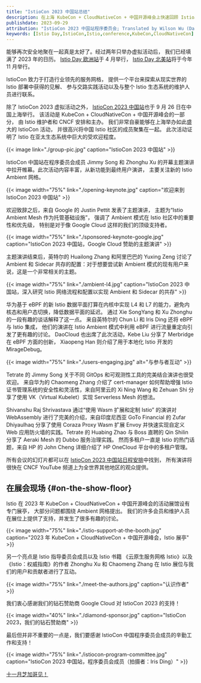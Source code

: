 ```yaml
---
title: "IstioCon 2023 中国站总结"
description: 在上海 KubeCon + CloudNativeCon + 中国开源峰会上快速回顾 Istio。
publishdate: 2023-09-29
attribution: "IstioCon 2023 中国站程序委员会; Translated by Wilson Wu (DaoCloud)"
keywords: [Istio Day,IstioCon,Istio,conference,KubeCon,CloudNativeCon]
---
```


能够再次安全地聚在一起真是太好了。经过两年只举办虚拟活动后，
我们已经填满了 2023 年的日历。
[Istio Day 欧洲站](/zh/blog/2023/istio-at-kubecon-eu/)于 4 月举行，
[Istio Day 北美站](https://events.linuxfoundation.org/kubecon-cloudnativecon-north-america/co-located-events/istio-day/)将于今年 11 月举行。

IstioCon 致力于打造行业领先的服务网格，
提供一个平台来探索从现实世界的 Istio 部署中获得的见解、
参与交路实践活动以及与整个 Istio 生态系统的维护人员进行联系。

除了 IstioCon 2023 虚拟活动之外，
[IstioCon 2023 中国站](https://www.lfasiallc.com/kubecon-cloudnativecon-open-source-summit-china/co-located-events/istiocon-cn/)也于 9 月 26 日在中国上海举行。
该活动是 KubeCon + CloudNativeCon + 中国开源峰会的一部分，
由 Istio 维护者和 CNCF 安排和主办。
我们非常自豪能够在上海举办如此盛大的 IstioCon 活动，
并很高兴将中国 Istio 社区的成员聚集在一起。
此次活动证明了 Istio 在亚太生态系统中巨大的受欢迎程度。

{{< image link="./group-pic.jpg"
    caption="IstioCon 2023 中国站"
    >}}

IstioCon 中国站在程序委员会成员 Jimmy Song 和 Zhonghu Xu
的开幕主题演讲中拉开帷幕。此次活动内容丰富，从新功能到最终用户演讲，
主要关注新的 Istio Ambient 网格。

{{< image width="75%"
    link="./opening-keynote.jpg"
    caption="欢迎来到 IstioCon 2023 中国站"
    >}}

欢迎致辞之后，来自 Google 的 Justin Pettit 发表了主题演讲，
主题为“Istio Ambient Mesh 作为托管基础设施”，
强调了 Ambient 模式在 Istio 社区中的重要性和优先级，
特别是对于像 Google Cloud 这样的我们的顶级支持者。

{{< image width="75%"
    link="./sponsored-keynote-google.jpg"
    caption="IstioCon 2023 中国站，Google Cloud 赞助的主题演讲"
    >}}

主题演讲结束后，英特尔的 Huailong Zhang 和阿里巴巴的 Yuxing Zeng
讨论了 Ambient 和 Sidecar 共存的配置：对于想要尝试新
Ambient 模式的现有用户来说，这是一个非常相关的主题。

{{< image width="75%"
    link="./ambient-l4.jpg"
    caption="IstioCon 2023 中国站，深入研究 Istio 网络流程和配置以实现 Ambient 和 Sidecar 的共存"
    >}}

华为基于 eBPF 的新 Istio 数据平面打算在内核中实现
L4 和 L7 的能力，避免内核态和用户态切换，降低数据平面的延迟。
通过 Xie SongYang 和 Xu Zhonghu 的一段有趣的谈话解释了这一点。
来自英特尔的 Chun Li 和 Iris Ding 还将 eBPF 与 Istio 集成，
他们的演讲在 Istio Ambient 模式中利用 eBPF 进行流量重定向引发了更有趣的讨论。
DaoCloud 也出席了此次活动，Kebe Liu 分享了 Merbridge 在 eBPF 方面的创新，
Xiaopeng Han 则介绍了用于本地化 Istio 开发的 MirageDebug。

{{< image width="75%"
    link="./users-engaging.jpg"
    alt="与参与者互动"
    >}}

Tetrate 的 Jimmy Song 关于不同 GitOps 和可观测性工具的完美结合演讲也很受欢迎。
来自华为的 Chaomeng Zhang 介绍了 cert-manager 如何帮助增强 Istio
证书管理系统的安全性和灵活性，来自阿里云的 Xi Ning Wang 和 Zehuan Shi
分享了使用 VK（Virtual Kubelet）实现 Serverless Mesh 的想法。

Shivanshu Raj Shrivastava 通过“使用 Wasm 扩展和定制 Istio”
的演讲对 WebAssembly 进行了完美的介绍，来自印度尼西亚
GoTo Financial 的 Zufar Dhiyaulhaq 分享了使用 Coraza Proxy Wasm 扩展 Envoy
并快速实现自定义 Web 应用防火墙的实践。Tetrate 的 Huabing Zhao 与
Boss 直聘的 Qin Shilin 分享了 Aeraki Mesh 的 Dubbo 服务治理实践。
然而多租户一直是 Istio 的热门话题，来自 HP 的 John Cheng
详细介绍了 HP OneCloud 平台中的多租户管理。

所有会议的幻灯片都可以在
[IstioCon 2023 中国站日程安排](https://istioconchina2023.sched.com/)中找到，
所有演讲将很快在 CNCF YouTube 频道上为全世界其他地区的观众提供。

## 在展会现场 {#on-the-show-floor}

Istio 在 2023 年 KubeCon + CloudNativeCon + 中国开源峰会的活动展馆设有专门展亭，
大部分问题都围绕 Ambient 网格提出。
我们的许多会员和维护人员在展位上提供了支持，并发生了很多有趣的讨论。

{{< image width="75%"
    link="./istio-support-at-the-booth.jpg"
    caption="2023 年 KubeCon + CloudNativeCon + 中国开源峰会，Istio 展亭"
    >}}

另一个亮点是 Istio 指导委员会成员以及 Istio 书籍
《云原生服务网格 Istio》以及《Istio：权威指南》的作者
Zhonghu Xu 和 Chaomeng Zhang 在 Istio 展位与我们的用户和贡献者进行了互动。

{{< image width="75%"
    link="./meet-the-authors.jpg"
    caption="认识作者"
    >}}

我们衷心感谢我们的钻石赞助商 Google Cloud 对 IstioCon 2023 的支持！

{{< image width="40%"
    link="./diamond-sponsor.jpg"
    caption="IstioCon 2023，我们的钻石赞助商"
    >}}

最后但并非不重要的一点是，我们要感谢 IstioCon
中国程序委员会成员的辛勤工作和支持！

{{< image width="75%"
    link="./istiocon-program-committee.jpg"
    caption="IstioCon 2023 中国站，程序委员会成员（拍摄者：Iris Ding）"
    >}}

[十一月芝加哥见！](https://events.linuxfoundation.org/kubecon-cloudnativecon-north-america/co-located-events/istio-day/)
